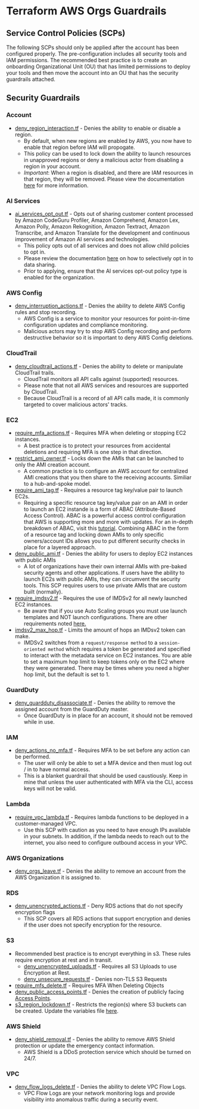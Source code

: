 # Terraform AWS Orgs Guardrails

## Service Control Policies (SCPs)

The following SCPs should only be applied after the account has been configured properly. The pre-configuration includes all security tools and IAM permissions. The recommended best practice is to create an onboarding Organizational Unit (OU) that has limited permissions to deploy your tools and then move the account into an OU that has the security guardrails attached.

## Security Guardrails

### Account

- [deny_region_interaction.tf](./modules/account/deny_region_interaction.tf) - Denies the ability to enable or disable a region.
  - By default, when new regions are enabled by AWS, you now have to enable that region before IAM will propogate. 
  - This policy can be used to lock down the ability to launch resources in unapproved regions or deny a malicious actor from disabling a region in your account. 
  - *Important*: When a region is disabled, and there are IAM resources in that region, they will be removed. Please view the documentation [here](https://aws.amazon.com/blogs/security/setting-permissions-to-enable-accounts-for-upcoming-aws-regions/) for more information.

### AI Services

- [ai_services_opt_out.tf](./modules/ai/ai_services_opt_out.tf) - Opts out of sharing customer content processed by Amazon CodeGuru Profiler, Amazon Comprehend, Amazon Lex, Amazon Polly, Amazon Rekognition, Amazon Textract, Amazon Transcribe, and Amazon Translate for the development and continuous improvement of Amazon AI services and technologies.
  - This policy opts out of all services and does not allow child policies to opt in.
  - Please review the documentation [here](https://docs.aws.amazon.com/organizations/latest/userguide/orgs_manage_policies_ai-opt-out_syntax.html) on how to selectively opt in to data sharing.
  - Prior to applying, ensure that the AI services opt-out policy type is enabled for the organization.

### AWS Config

- [deny_interruption_actions.tf](./modules/awsconfig/deny_interruption_actions.tf) - Denies the ability to delete AWS Config rules and stop recording. 
  - AWS Config is a service to monitor your resources for point-in-time configuration updates and compliance monitoring. 
  - Malicious actors may try to stop AWS Config recording and perform destructive behavior so it is important to deny AWS Config deletions.

### CloudTrail

- [deny_cloudtrail_actions.tf](./modules/cloudtrail/deny_cloudtrail_actions.tf) - Denies the ability to delete or manipulate CloudTrail trails. 
  - CloudTrail monitors all API calls against (supported) resources. 
  - Please note that not all AWS services and resources are supported by CloudTrail.
  - Because CloudTrail is a record of all API calls made, it is commonly targeted to cover malicious actors' tracks.

### EC2

- [require_mfa_actions.tf](./modules/ec2/require_mfa_actions.tf) - Requires MFA when deleting or stopping EC2 instances.
  - A best practice is to protect your resources from accidental deletions and requiring MFA is one step in that direction. 
- [restrict_ami_owner.tf](./modules/ec2/restrict_ami_owner.tf) - Locks down the AMIs that can be launched to only the AMI creation account.
  - A common practice is to configure an AWS account for centralized AMI creations that you then share to the receiving accounts. Similiar to a hub-and-spoke model.
- [require_ami_tag.tf](./modules/ec2/require_ami_tag.tf) - Requires a resource tag key/value pair to launch EC2s.
  - Requiring a specific resource tag key/value pair on an AMI in order to launch an EC2 instande is a form of ABAC (Attribute-Based Access Control). ABAC is a powerful access control configuration that AWS is supporting more and more with updates. For an in-depth breakdown of ABAC, visit this [tutorial](https://docs.aws.amazon.com/IAM/latest/UserGuide/tutorial_attribute-based-access-control.html). Combining ABAC in the form of a resource tag and locking down AMIs to only specific owners/account IDs allows you to put different security checks in place for a layered approach.
- [deny_public_ami.tf](./modules/ec2/deny_public_ami.tf) - Denies the ability for users to deploy EC2 instances with public AMIs
  - A lot of organizations have their own internal AMIs with pre-baked security agents and other applications. If users have the ability to launch EC2s with public AMIs, they can circumvent the security tools. This SCP requires users to use private AMIs that are custom built (normally).
- [require_imdsv2.tf](./modules/ec2/require_imdsv2.tf) - Requires the use of IMDSv2 for all newly launched EC2 instances.
  - Be aware that if you use Auto Scaling groups you must use launch templates and NOT launch configurations. There are other requirements noted [here.](https://docs.aws.amazon.com/AWSEC2/latest/UserGuide/ExamplePolicies_EC2.html#iam-example-instance-metadata)
- [imdsv2_max_hop.tf](./modules/ec2/imdsv2_max_hop.tf) - Limits the amount of hops an IMDsv2 token can make.
  - IMDSv2 switches from a `request/response method` to a `session-oriented method` which requires a token be generated and specified to interact with the metadata service on EC2 instances. You are able to set a maximum hop limit to keep tokens only on the EC2 where they were generated. There may be times where you need a higher hop limit, but the default is set to 1.


### GuardDuty

- [deny_guardduty_disassociate.tf](./modules/guardduty/deny_guardduty_disassociate.tf) - Denies the ability to remove the assigned account from the GuardDuty master. 
  - Once GuardDuty is in place for an account, it should not be removed while in use. 

### IAM

- [deny_actions_no_mfa.tf](./modules/iam/deny_actions_no_mfa.tf) - Requires MFA to be set before any action can be performed. 
  - The user will only be able to set a MFA device and then must log out / in to have normal access.
  - This is a blanket guardrail that should be used caustiously. Keep in mine that unless the user authenticated with MFA via the CLI, access keys will not be valid. 

### Lambda

- [require_vpc_lambda.tf](./modules/lambda/require_vpc_lambda.tf) - Requires lambda functions to be deployed in a customer-managed VPC.
  - Use this SCP with caution as you need to have enough IPs available in your subnets. In addition, if the lambda needs to reach out to the internet, you also need to configure outbound access in your VPC.

### AWS Organizations

- [deny_orgs_leave.tf](./modules/organizations/deny_orgs_leave.tf) - Denies the ability to remove an account from the AWS Organization it is assigned to.

### RDS

- [deny_unencrypted_actions.tf](./modules/rds/deny_unencrypted_actions.tf) - Deny RDS actions that do not specify encryption flags
  - This SCP covers all RDS actions that support encryption and denies if the user does not specify encryption for the resource.

### S3

- Recommended best practice is to encrypt everything in s3. These rules require encryption at rest and in transit.
    - [deny_unencrypted_uploads.tf](./modules/s3/deny_unencrypted_uploads.tf) - Requires all S3 Uploads to use Encryption at Rest.
    - [deny_unsecure_requests.tf](./modules/s3/deny_unsecure_requests.tf) - Denies non-TLS S3 Requests
- [require_mfs_delete.tf](./modules/s3/require_mfs_delete.tf) - Requires MFA When Deleting Objects
- [deny_public_access_points.tf](./modules/s3/deny_public_access_points.tf) - Denies the creation of publicly facing [Access Points](https://aws.amazon.com/s3/features/access-points/).
- [s3_region_lockdown.tf](./modules/s3/s3_region_lockdown.tf) - Restricts the region(s) where S3 buckets can be created. Update the variables file [here](https://github.com/ScaleSec/terraform_aws_scp/blob/master/security_controls_scp/variables.tf).

### AWS Shield

- [deny_shield_removal.tf](./modules/shield/deny_shield_removal.tf) - Denies the ability to remove AWS Shield protection or update the emergency contact information.
  - AWS Shield is a DDoS protection service which should be turned on 24/7.

### VPC

- [deny_flow_logs_delete.tf](./modules/vpc/deny_flow_logs_delete.tf) - Denies the ability to delete VPC Flow Logs.
  - VPC Flow Logs are your network monitoring logs and provide visibility into anomalous traffic during a security event. 


